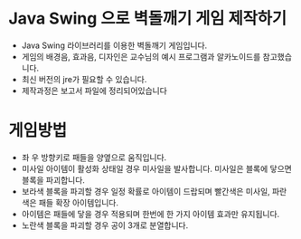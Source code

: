 # Java Swing 으로 벽돌깨기 게임 제작하기
- Java Swing 라이브러리를 이용한 벽돌깨기 게임입니다.
- 게임의 배경음, 효과음, 디자인은 교수님의 예시 프로그램과 알카노이드를 참고했습니다.
- 최신 버전의 jre가 필요할 수 있습니다.
- 제작과정은 보고서 파일에 정리되어있습니다

# 게임방법
- 좌 우 방향키로 패들을 양옆으로 움직입니다.
- 미사일 아이템이 활성화 상태일 경우 미사일을 발사합니다. 미사일은 블록에 닿으면 블록을 파괴합니다.
- 보라색 블록을 파괴할 경우 일정 확률로 아이템이 드랍되며 빨간색은 미사일, 파란색은 패들 확장 아이템입니다.
- 아이템은 패들에 닿을 경우 적용되며 한번에 한 가지 아이템 효과만 유지됩니다.
- 노란색 블록을 파괴할 경우 공이 3개로 분열합니다. 
